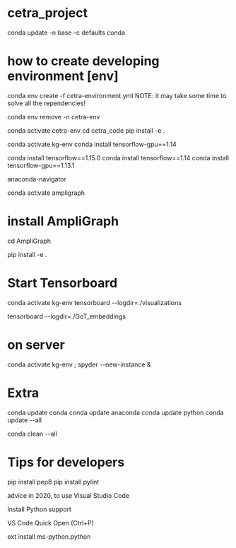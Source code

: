 cetra_project
==============================


conda update -n base -c defaults conda


# how to create developing environment [env]

conda env create -f cetra-environment.yml 
NOTE: it may take some time to solve all the rependencies!

conda env remove -n  cetra-env


conda activate cetra-env
cd cetra_code
pip install -e .


conda activate kg-env
conda install tensorflow-gpu==1.14

conda install tensorflow==1.15.0
conda install tensorflow==1.14
conda install tensorflow-gpu==1.13.1



 anaconda-navigator

conda activate ampligraph

# install AmpliGraph

cd AmpliGraph

pip install -e .



# Start Tensorboard

conda activate kg-env
tensorboard --logdir=./visualizations

tensorboard --logdir=./GoT_embeddings




# on server
conda activate kg-env ; spyder --new-instance &


# Extra
conda update conda
conda update anaconda
conda update python
conda update --all

conda clean --all





# Tips for developers
pip install pep8
pip install pylint


advice in 2020, to use Visual Studio Code

Install  Python support


VS Code Quick Open (Ctrl+P)

ext install ms-python.python


